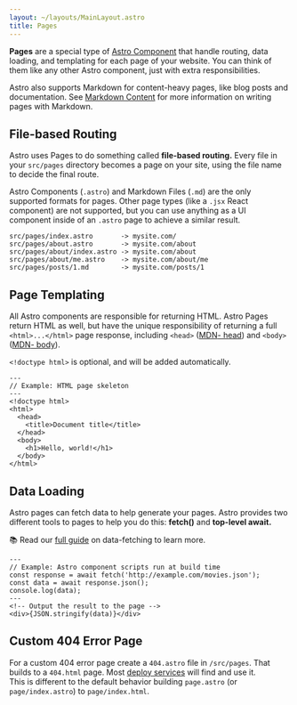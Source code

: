 ```yaml
---
layout: ~/layouts/MainLayout.astro
title: Pages
---
```


**Pages** are a special type of [Astro Component](/core-concepts/astro-components) that handle routing, data loading, and templating for each page of your website. You can think of them like any other Astro component, just with extra responsibilities.

Astro also supports Markdown for content-heavy pages, like blog posts and documentation. See [Markdown Content](/guides/markdown-content) for more information on writing pages with Markdown.

## File-based Routing

Astro uses Pages to do something called **file-based routing.** Every file in your `src/pages` directory becomes a page on your site, using the file name to decide the final route.

Astro Components (`.astro`) and Markdown Files (`.md`) are the only supported formats for pages. Other page types (like a `.jsx` React component) are not supported, but you can use anything as a UI component inside of an `.astro` page to achieve a similar result.

```
src/pages/index.astro       -> mysite.com/
src/pages/about.astro       -> mysite.com/about
src/pages/about/index.astro -> mysite.com/about
src/pages/about/me.astro    -> mysite.com/about/me
src/pages/posts/1.md        -> mysite.com/posts/1
```

## Page Templating

All Astro components are responsible for returning HTML. Astro Pages return HTML as well, but have the unique responsibility of returning a full `<html>...</html>` page response, including `<head>` ([MDN<span class="sr-only">- head</span>](https://developer.mozilla.org/en-US/docs/Web/HTML/Element/head)) and `<body>` ([MDN<span class="sr-only">- body</span>](https://developer.mozilla.org/en-US/docs/Web/HTML/Element/body)).

`<!doctype html>` is optional, and will be added automatically.

```astro
---
// Example: HTML page skeleton
---
<!doctype html>
<html>
  <head>
    <title>Document title</title>
  </head>
  <body>
    <h1>Hello, world!</h1>
  </body>
</html>
```

## Data Loading

Astro pages can fetch data to help generate your pages. Astro provides two different tools to pages to help you do this: **fetch()** and **top-level await.**

📚 Read our [full guide](/guides/data-fetching) on data-fetching to learn more.

```astro
---
// Example: Astro component scripts run at build time
const response = await fetch('http://example.com/movies.json');
const data = await response.json();
console.log(data);
---
<!-- Output the result to the page -->
<div>{JSON.stringify(data)}</div>
```

## Custom 404 Error Page

For a custom 404 error page create a `404.astro` file in `/src/pages`. That builds to a `404.html` page. Most [deploy services](/guides/deploy) will find and use it.  
This is different to the default behavior building `page.astro` (or `page/index.astro`) to `page/index.html`.
